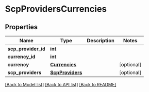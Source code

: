 # ScpProvidersCurrencies

## Properties
Name | Type | Description | Notes
------------ | ------------- | ------------- | -------------
**scp_provider_id** | **int** |  | 
**currency_id** | **int** |  | 
**currency** | [**Currencies**](Currencies.md) |  | [optional] 
**scp_providers** | [**ScpProviders**](ScpProviders.md) |  | [optional] 

[[Back to Model list]](../README.md#documentation-for-models) [[Back to API list]](../README.md#documentation-for-api-endpoints) [[Back to README]](../README.md)


